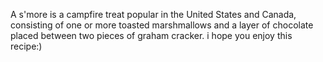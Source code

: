 A s'more is a campfire treat popular in the United States and Canada, consisting of one or more toasted marshmallows and a layer of chocolate placed between two pieces of graham cracker. i hope you enjoy this recipe:)